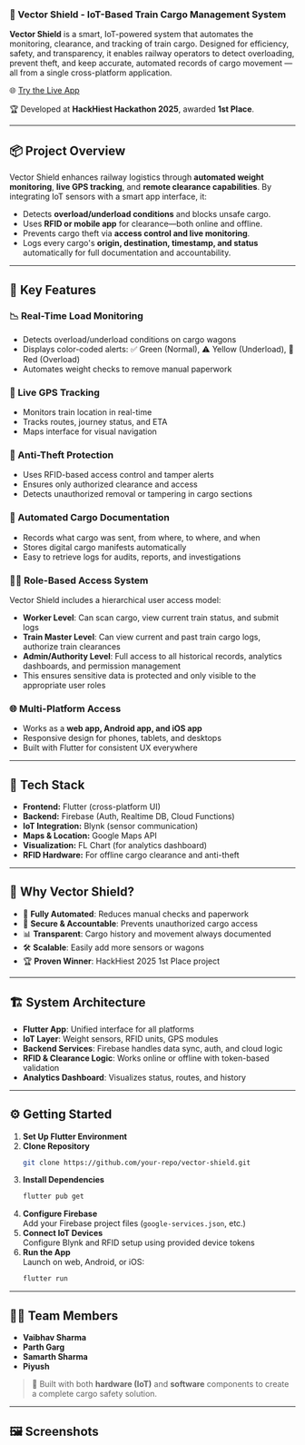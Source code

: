 ### 🚆 Vector Shield - IoT-Based Train Cargo Management System

**Vector Shield** is a smart, IoT-powered system that automates the monitoring, clearance, and tracking of train cargo. Designed for efficiency, safety, and transparency, it enables railway operators to detect overloading, prevent theft, and keep accurate, automated records of cargo movement — all from a single cross-platform application.

🌐 [Try the Live App](https://vector-shield-io-t-based-train-cargo-managment-system.vercel.app/)

🏆 Developed at **HackHiest Hackathon 2025**, awarded **1st Place**.

---

## 📦 Project Overview

Vector Shield enhances railway logistics through **automated weight monitoring**, **live GPS tracking**, and **remote clearance capabilities**. By integrating IoT sensors with a smart app interface, it:

- Detects **overload/underload conditions** and blocks unsafe cargo.
- Uses **RFID or mobile app** for clearance—both online and offline.
- Prevents cargo theft via **access control and live monitoring**.
- Logs every cargo's **origin, destination, timestamp, and status** automatically for full documentation and accountability.

---

## 🚀 Key Features

### 📉 Real-Time Load Monitoring
- Detects overload/underload conditions on cargo wagons
- Displays color-coded alerts: ✅ Green (Normal), ⚠️ Yellow (Underload), 🚫 Red (Overload)
- Automates weight checks to remove manual paperwork

### 📍 Live GPS Tracking
- Monitors train location in real-time
- Tracks routes, journey status, and ETA
- Maps interface for visual navigation

### 🔐 Anti-Theft Protection
- Uses RFID-based access control and tamper alerts
- Ensures only authorized clearance and access
- Detects unauthorized removal or tampering in cargo sections

### 📄 Automated Cargo Documentation
- Records what cargo was sent, from where, to where, and when
- Stores digital cargo manifests automatically
- Easy to retrieve logs for audits, reports, and investigations

### 🧑‍💼 Role-Based Access System
Vector Shield includes a hierarchical user access model:
- **Worker Level**: Can scan cargo, view current train status, and submit logs
- **Train Master Level**: Can view current and past train cargo logs, authorize train clearances
- **Admin/Authority Level**: Full access to all historical records, analytics dashboards, and permission management
- This ensures sensitive data is protected and only visible to the appropriate user roles

### 🌐 Multi-Platform Access
- Works as a **web app, Android app, and iOS app**
- Responsive design for phones, tablets, and desktops
- Built with Flutter for consistent UX everywhere

---

## 🧰 Tech Stack

- **Frontend:** Flutter (cross-platform UI)
- **Backend:** Firebase (Auth, Realtime DB, Cloud Functions)
- **IoT Integration:** Blynk (sensor communication)
- **Maps & Location:** Google Maps API
- **Visualization:** FL Chart (for analytics dashboard)
- **RFID Hardware:** For offline cargo clearance and anti-theft

---

## 🌟 Why Vector Shield?

- 🔄 **Fully Automated**: Reduces manual checks and paperwork
- 🔐 **Secure & Accountable**: Prevents unauthorized cargo access
- 📊 **Transparent**: Cargo history and movement always documented
- 🛠️ **Scalable**: Easily add more sensors or wagons
- 🏆 **Proven Winner**: HackHiest 2025 1st Place project

---

## 🏗️ System Architecture

- **Flutter App**: Unified interface for all platforms
- **IoT Layer**: Weight sensors, RFID units, GPS modules
- **Backend Services**: Firebase handles data sync, auth, and cloud logic
- **RFID & Clearance Logic**: Works online or offline with token-based validation
- **Analytics Dashboard**: Visualizes status, routes, and history

---

## ⚙️ Getting Started

1. **Set Up Flutter Environment**
2. **Clone Repository**  
   ```bash
   git clone https://github.com/your-repo/vector-shield.git
   ```
3. **Install Dependencies**  
   ```bash
   flutter pub get
   ```
4. **Configure Firebase**  
   Add your Firebase project files (`google-services.json`, etc.)
5. **Connect IoT Devices**  
   Configure Blynk and RFID setup using provided device tokens
6. **Run the App**  
   Launch on web, Android, or iOS:
   ```bash
   flutter run
   ```

---

## 👨‍💻 Team Members

- **Vaibhav Sharma**
- **Parth Garg**
- **Samarth Sharma**
- **Piyush**

> 🚆 Built with both **hardware (IoT)** and **software** components to create a complete cargo safety solution.

---

## 🖼️ Screenshots

